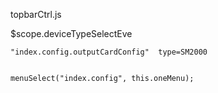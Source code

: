  topbarCtrl.js

 $scope.deviceTypeSelectEve

    "index.config.outputCardConfig"  type=SM2000


    menuSelect("index.config", this.oneMenu);